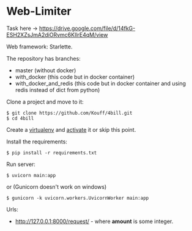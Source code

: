 # Web-Limiter

Task here -> https://drive.google.com/file/d/14fkG-ESH2XZsJmA2diORvmc6KIlrE4qM/view

Web framework: Starlette.

The repository has branches:
* master (without docker)
* with_docker (this code but in docker container)
* with_docker_and_redis (this code but in docker container and using redis instead of dict from python)

Clone a project and move to it:

    $ git clone https://github.com/Kouff/4bill.git
    $ cd 4bill
Create a [virtualenv](https://virtualenv.pypa.io/en/latest/installation.html#via-pip) and [activate](https://virtualenv.pypa.io/en/latest/user_guide.html#activators) it or skip this point.

Install the requirements:
    
    $ pip install -r requirements.txt
Run server:

    $ uvicorn main:app
or (Gunicorn doesn't work on windows)

    $ gunicorn -k uvicorn.workers.UvicornWorker main:app
    
Urls:
* http://127.0.0.1:8000/request/<amount> - where **amount** is some integer.
